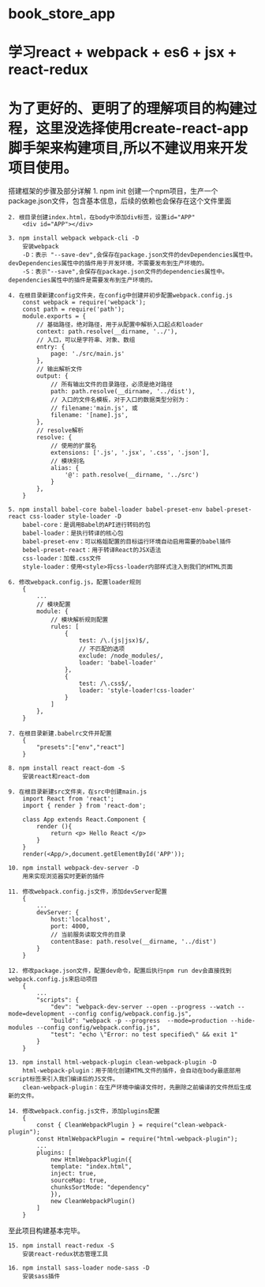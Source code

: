 # book_store_app
# 学习react + webpack + es6 + jsx + react-redux
# 为了更好的、更明了的理解项目的构建过程，这里没选择使用create-react-app脚手架来构建项目,所以不建议用来开发项目使用。

搭建框架的步骤及部分详解
    1. npm init
        创建一个npm项目，生产一个package.json文件，包含基本信息，后续的依赖也会保存在这个文件里面

    2. 根目录创建index.html，在body中添加div标签，设置id="APP"
        <div id="APP"></div>

    3. npm install webpack webpack-cli -D
        安装webpack
        -D：表示 "--save-dev",会保存在package.json文件的devDependencies属性中。devDependencies属性中的插件用于开发环境，不需要发布到生产环境的。
        -S：表示"--save",会保存在package.json文件的dependencies属性中。dependencies属性中的插件是需要发布到生产环境的。

    4. 在根目录新建config文件夹，在config中创建并初步配置webpack.config.js
        const webpack = require('webpack');
        const path = require('path');
        module.exports = {
            // 基础路径，绝对路径，用于从配置中解析入口起点和loader
            context: path.resolve(__dirname, '../'),
            // 入口，可以是字符串、对象、数组
            entry: {
                page: './src/main.js'
            },
            // 输出解析文件
            output: {
                // 所有输出文件的目录路径，必须是绝对路径
                path: path.resolve(__dirname, '../dist'),
                // 入口的文件名模板，对于入口的数据类型分别为：
                // filename:'main.js', 或
                filename: '[name].js',
            },
            // resolve解析
            resolve: {
                // 使用的扩展名
                extensions: ['.js', '.jsx', '.css', '.json'],
                // 模块别名
                alias: {
                    '@': path.resolve(__dirname, '../src')
                }
            },
        }

    5. npm install babel-core babel-loader babel-preset-env babel-preset-react css-loader style-loader -D
        babel-core：是调用Babel的API进行转码的包
        babel-loader：是执行转译的核心包
        babel-preset-env：可以格姐配置的目标运行环境自动启用需要的babel插件
        bebel-preset-react：用于转译React的JSX语法
        css-loader：加载.css文件
        style-loader：使用<style>将css-loader内部样式注入到我们的HTML页面

    6. 修改webpack.config.js，配置loader规则
        {
            ...
            // 模块配置
            module: {
                // 模块解析规则配置
                rules: [
                    {
                        test: /\.(js|jsx)$/,
                        // 不匹配的选项
                        exclude: /node_modules/,
                        loader: 'babel-loader'
                    },
                    {
                        test: /\.css$/,
                        loader: 'style-loader!css-loader'
                    }
                ]
            },
        }

    7. 在根目录新建.babelrc文件并配置
        {
            "presets":["env","react"]
        }

    8. npm install react react-dom -S
        安装react和react-dom

    9. 在根目录新建src文件夹，在src中创建main.js
        import React from 'react';
        import { render } from 'react-dom';

        class App extends React.Component {
            render (){
                return <p> Hello React </p>
            }
        }
        render(<App/>,document.getElementById('APP'));

    10. npm install webpack-dev-server -D
        用来实现浏览器实时更新的插件
    
    11. 修改webpack.config.js文件，添加devServer配置
        {
            ...
            devServer: {
                host:'localhost',
                port: 4000,
                // 当前服务读取文件的目录
                contentBase: path.resolve(__dirname, '../dist')
            }
        }
    
    12. 修改package.json文件，配置dev命令，配置后执行npm run dev会直接找到webpack.config.js来启动项目
        {
            ...
            "scripts": {
                "dev": "webpack-dev-server --open --progress --watch --mode=development --config config/webpack.config.js",
                "build": "webpack -p --progress  --mode=production --hide-modules --config config/webpack.config.js",
                "test": "echo \"Error: no test specified\" && exit 1"
            }
        }

    13. npm install html-webpack-plugin clean-webpack-plugin -D
        html-webpack-plugin：用于简化创建HTML文件的插件，会自动在body最底部用script标签来引入我们编译后的JS文件。   
        clean-webpack-plugin：在生产环境中编译文件时，先删除之前编译的文件然后生成新的文件。 

    14. 修改webpack.config.js文件，添加plugins配置
        {
            const { CleanWebpackPlugin } = require("clean-webpack-plugin");
            const HtmlWebpackPlugin = require("html-webpack-plugin");
            ...
            plugins: [
                new HtmlWebpackPlugin({
                template: "index.html",
                inject: true,
                sourceMap: true,
                chunksSortMode: "dependency"
                }),
                new CleanWebpackPlugin()
            ]
        }

至此项目构建基本完毕。

    15. npm install react-redux -S
        安装react-redux状态管理工具
    
    16. npm install sass-loader node-sass -D
        安装sass插件
